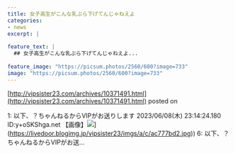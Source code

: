 ```yaml
---
title: 女子高生がこんな乳ぶら下げてんじゃねえよ
categories:
- news
excerpt: |
  
feature_text: |
  ## 女子高生がこんな乳ぶら下げてんじゃねえよ...
  
feature_image: "https://picsum.photos/2560/600?image=733"
image: "https://picsum.photos/2560/600?image=733"
---
```


[http://vipsister23.com/archives/10371491.html](http://vipsister23.com/archives/10371491.html)
posted on 

<!--more-->

1: 以下、？ちゃんねるからVIPがお送りします 2023/06/08(木) 23:14:24.180 ID:y+oSKShga.net 【画像】![](https://livedoor.blogimg.jp/vipsister23/imgs/3/c/3c01d14f.jpg[https://livedoor.blogimg.jp/vipsister23/imgs/a/c/ac777bd2.jpg)](https://livedoor.blogimg.jp/vipsister23/imgs/a/c/ac777bd2.jpg)) 6: 以下、？ちゃんねるからVIPがお送...
